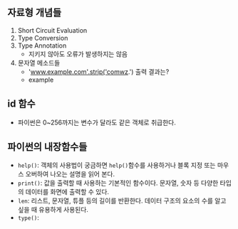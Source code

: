 
## 자료형 개념들
1. Short Circuit Evaluation
2. Type Conversion
3. Type Annotation
	- 지키지 않아도 오류가 발생하지는 않음
4. 문자열 메소드들
	- 'www.example.com'.strip('comwz.') 출력 결과는?
	- example

## id 함수
- 파이썬은 0~256까지는 변수가 달라도 같은 객체로 취급한다.


## 파이썬의 내장함수들
- ```help()```: 객체의 사용법이 궁금하면 ```help()```함수를 사용하거나 블록 지정 또는 마우스 오버하여 나오는 설명을 읽어 본다.
- ```print()```: 값을 출력할 때 사용하는 기본적인 함수이다. 문자열, 숫자 등 다양한 타입의 데이터를 화면에 출력할 수 있다.
- ```len```: 리스트, 문자열, 튜플 등의 길이를 반환한다. 데이터 구조의 요소의 수를 알고 싶을 때 유용하게 사용된다.
- ```type()```: 


